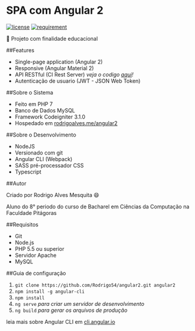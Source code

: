 # SPA com Angular 2

[![license](https://img.shields.io/github/license/Rodrigo54/angular2.svg)]()
[![requirement](https://img.shields.io/badge/API-Codeigniter-orange.svg)](https://github.com/bcit-ci/CodeIgniter)

:closed_book: Projeto com finalidade educacional

##Features

* Single-page application (Angular 2)
* Responsive (Angular Material 2)
* API RESTful (CI Rest Server) _veja o codigo [aqui](https://github.com/Rodrigo54/angularjs-codeigniter/tree/master/api)!_
* Autenticação de usuario (JWT - JSON Web Token)

##Sobre o Sistema

* Feito em PHP 7
* Banco de Dados MySQL
* Framework Codeigniter 3.1.0
* Hospedado em [rodrigoalves.me/angular2](http://rodrigoalves.me/angular2/)

##Sobre o Desenvolvimento

* NodeJS
* Versionado com git
* Angular CLI (Webpack)
* SASS pré-processador CSS
* Typescript

##Autor

Criado por Rodrigo Alves Mesquita :smile:

Aluno do 8° periodo do curso de Bacharel em Ciências da Computação na Faculdade Pitágoras

##Requisitos

* Git
* Node.js
* PHP 5.5 ou superior
* Servidor Apache
* MySQL

##Guia de configuração

1. `git clone https://github.com/Rodrigo54/angular2.git angular2`
1. `npm install -g angular-cli`
1. `npm install`
1. `ng serve` _para criar um servidor de desenvolvimento_
1. `ng build` _para gerar os arquivos de produção_

leia mais sobre Angular CLI em [cli.angular.io](http://cli.angular.io/)

